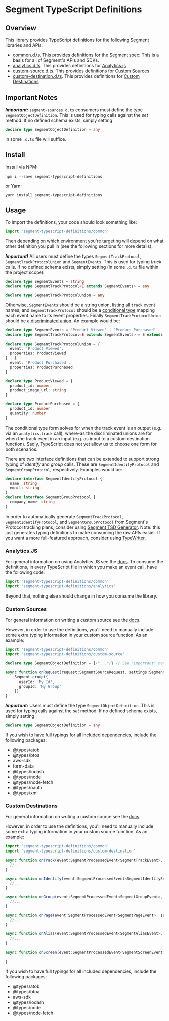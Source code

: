 Segment TypeScript Definitions
===

Overview
---

This library provides TypeScript definitions for the following [Segment](https://segment.com) libraries and APIs:

 * [common.d.ts](./segment-common.d.ts). This provides definitions for [the Segment spec](https://segment.com/docs/connections/spec/): This is a basis for all of Segment's APIs and SDKs.
 * [analytics.d.ts](./segment-analytics.d.ts). This provides definitions for [Analytics.js](https://github.com/segmentio/analytics.js/)
 * [custom-source.d.ts](./segment-sources.d.ts). This provides definitions for [Custom Sources](https://segment.com/docs/connections/sources/custom-sources/)
 * [custom-destination.d.ts](./segment-destinations.d.ts). This provides definitions for [Custom Destinations](https://segment.com/docs/connections/destinations/custom-destinations/)

Important Notes
---


***Important:*** ```segment-sources.d.ts``` consumers  must define the type ```SegmentObjectDefinition```. This is used for typing calls against the *set* method. If no defined schema exists, simply setting 
```ts 
declare type SegmentObjectDefinition = any
``` 
in some ```.d.ts``` file will suffice.

Install
---

Install via NPM:

```
npm i --save segment-typescript-definitions
```

or Yarn:

```
yarn install segment-typescript-definitions
```


Usage
---

To import the definitions, your code should look something like:

```ts
import 'segment-typescript-definitions/common'
```

Then depending on which environment you're targeting will depend on what other definition you pull in (see the following sections for more details).

***Important!*** All users must define the types ```SegmentTrackProtocol```, ```SegmentTrackProtocolUnion``` and ```SegmentEvents```. This is used for typing *track* calls. If no defined schema exists, simply setting (in some ```.d.ts``` file within the project scope): 
```ts 
declare type SegmentEvents = string
declare type SegmentTrackProtocol<E extends SegmentEvents> = any

declare type SegmentTrackProtocolUnion = any
``` 
Otherwise, ```SegmentEvents``` should be a string union, listing all ```track``` event names, and ```SegmentTrackProtocol``` should be a [conditional type](https://www.typescriptlang.org/docs/handbook/advanced-types.html#conditional-types) mapping each event name to its event properties. Finally ```SegmentTrackProtocolUnion``` should be a [discriminated union](https://www.typescriptlang.org/docs/handbook/advanced-types.html#discriminated-unions). An example would be: 

```ts
declare type SegmentEvents = 'Product Viewed' | 'Product Purchased'
declare type SegmentTrackProtocol<E extends SegmentEvents> = E extends 'Product Viewed' ? ProductViewed : E extends 'Product Purchased' ? ProductPurchased : never

declare type SegmentTrackProtocolUnion = {
  event: 'Product Viewed',
  properties: ProductViewed
} | {
  event: 'Product Purchased',
  properties: ProductPurchased
}

declare type ProductViewed = {
  product_id: number
  product_image_url: string
}

declare type ProductPurchased = {
  product_id: number
  quantity: number
}
```

The conditional type form solves for when the track event is an output (e.g. via an ```analytics.track``` call), where-as the discriminated unions are for when the track event in an input (e.g. as input to a custom destination function). Sadly, TypeScript does not yet allow us to choose one form for both scenarios.

There are two interface definitions that can be extended to support strong typing of *identify* and *group* calls. These are ```SegmentIdentifyProtocol``` and ```SegmentGroupProtocol```, respectively. Examples would be:

```ts
declare interface SegmentIdentifyProtocol {
  name: string
  email: string
}
declare interface SegmentGroupProtocol {
  company_name: string
}
```

In order to automatically generate ```SegmentTrackProtocol```, ```SegmentIdentifyProtocol```, and ```SegmentGroupProtocol``` from Segment's Protocol tracking plans, consider using [Segment TSD Generator](https://raw.githubusercontent.com/christyharagan/segment-tsd-generator). Note: this just generates typing definitions to make consuming the raw APIs easier. If you want a more full-featured approach, consider using [TypeWriter](https://github.com/segmentio/typewriter).

### Analytics.JS

For general information on using Analytics.JS see the [docs](https://segment.com/docs/connections/sources/catalog/libraries/website/javascript/). To consume the definitions, in every TypeScript file in which you make an event call, have the following code:

```ts
import 'segment-typescript-definitions/common'
import 'segment-typescript-definitions/analytics'
```

Beyond that, nothing else should change in how you consume the library.

### Custom Sources

For general information on writing a custom source see the [docs](https://segment.com/docs/connections/sources/custom-sources/).

However, in order to use the definitions, you'll need to manually include some extra typing information in your custom source function. As an example:

```ts
import 'segment-typescript-definitions/common'
import 'segment-typescript-definitions/custom-source'

declare type SegmentObjectDefinition = {/*...*/} // See "important" note below for details

async function onRequest(request:SegmentSourceRequest, settings:SegmentSettings) {
    Segment.group({
      userId: 'My Id',
      groupId: 'My Group'
    })
}
```

***Important:*** Users must define the type ```SegmentObjectDefinition```. This is used for typing calls against the *set* method. If no defined schema exists, simply setting 
```ts 
declare type SegmentObjectDefinition = any
``` 

If you wish to have full typings for all included dependencies, include the following packages:

 * @types/atob
 * @types/btoa
 * aws-sdk
 * form-data
 * @types/lodash
 * @types/node
 * @types/node-fetch
 * @types/oauth
 * @types/xml

### Custom Destinations

For general information on writing a custom source see the [docs](https://segment.com/docs/connections/destinations/custom-destinations/).

However, in order to use the definitions, you'll need to manually include some extra typing information in your custom source function. As an example:

```ts
import 'segment-typescript-definitions/common'
import 'segment-typescript-definitions/custom-destination'

async function onTrack(event:SegmentProcessedEvent<SegmentTrackEvent>, settings: SegmentSettings) {
  //...
}

async function onIdentify(event:SegmentProcessedEvent<SegmentIdentifyEvent>, settings: SegmentSettings) {
  //...
}

async function onGroup(event:SegmentProcessedEvent<SegmentGroupEvent>, settings: SegmentSettings) {
  //...
}

async function onPage(event:SegmentProcessedEvent<SegmentPageEvent>, settings: SegmentSettings) {
  //...
}

async function onAlias(event:SegmentProcessedEvent<SegmentAliasEvent>, settings: SegmentSettings) {
  //...
}

async function onScreen(event:SegmentProcessedEvent<SegmentScreenEvent>, settings: SegmentSettings) {
  
}
```

If you wish to have full typings for all included dependencies, include the following packages:

 * @types/atob
 * @types/btoa
 * aws-sdk
 * @types/lodash
 * @types/node
 * @types/node-fetch

